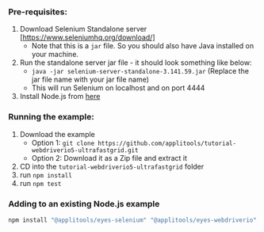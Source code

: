 ### Pre-requisites:

1. Download Selenium Standalone server [https://www.seleniumhq.org/download/]
    * Note that this is a `jar` file. So you should also have Java installed on your machine.
2. Run the standalone server jar file - it should look something like below:
    * `java -jar selenium-server-standalone-3.141.59.jar` (Replace the jar file name with your jar file name)
    * This will run Selenium on localhost and on port 4444
3. Install Node.js from [here](https://nodejs.org/en/)


### Running the example:

1. Download the example
    * Option 1: `git clone https://github.com/applitools/tutorial-webdriverio5-ultrafastgrid.git`
    * Option 2: Download it as a Zip file and extract it
2. CD into the `tutorial-webdriverio5-ultrafastgrid` folder
3. run `npm install`
4. run `npm test`

### Adding to an existing Node.js example

```sh
npm install "@applitools/eyes-selenium" "@applitools/eyes-webdriverio" --save-dev

```

